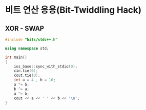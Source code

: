 ﻿# 비트 연산 응용(Bit-Twiddling Hack)


## XOR - SWAP

```c++
#include "bits/stdc++.h"

using namespace std;

int main()
{
    ios_base::sync_with_stdio(0);
    cin.tie(0);
    cout.tie(0);
    int a = 4 , b = 10;
    a ^= b;
    b ^= a;
    a ^= b;
    cout << a << ' ' << b << '\n';
}
```